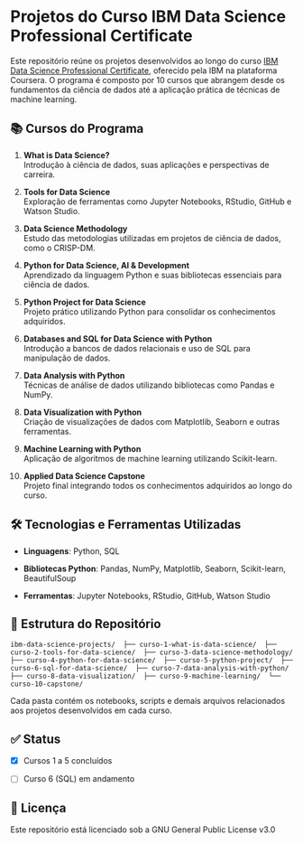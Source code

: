 # Projetos do Curso IBM Data Science Professional Certificate

Este repositório reúne os projetos desenvolvidos ao longo do curso [IBM Data Science Professional Certificate](https://www.coursera.org/professional-certificates/ibm-data-science), oferecido pela IBM na plataforma Coursera. O programa é composto por 10 cursos que abrangem desde os fundamentos da ciência de dados até a aplicação prática de técnicas de machine learning.

## 📚 Cursos do Programa

1. **What is Data Science?**  
    Introdução à ciência de dados, suas aplicações e perspectivas de carreira.
    
2. **Tools for Data Science**  
    Exploração de ferramentas como Jupyter Notebooks, RStudio, GitHub e Watson Studio.
    
3. **Data Science Methodology**  
    Estudo das metodologias utilizadas em projetos de ciência de dados, como o CRISP-DM.
    
4. **Python for Data Science, AI & Development**  
    Aprendizado da linguagem Python e suas bibliotecas essenciais para ciência de dados.
    
5. **Python Project for Data Science**  
    Projeto prático utilizando Python para consolidar os conhecimentos adquiridos.
    
6. **Databases and SQL for Data Science with Python**  
    Introdução a bancos de dados relacionais e uso de SQL para manipulação de dados.
    
7. **Data Analysis with Python**  
    Técnicas de análise de dados utilizando bibliotecas como Pandas e NumPy.
    
8. **Data Visualization with Python**  
    Criação de visualizações de dados com Matplotlib, Seaborn e outras ferramentas.
    
9. **Machine Learning with Python**  
    Aplicação de algoritmos de machine learning utilizando Scikit-learn.
    
10. **Applied Data Science Capstone**  
    Projeto final integrando todos os conhecimentos adquiridos ao longo do curso.
    

## 🛠️ Tecnologias e Ferramentas Utilizadas

- **Linguagens**: Python, SQL
    
- **Bibliotecas Python**: Pandas, NumPy, Matplotlib, Seaborn, Scikit-learn, BeautifulSoup
    
- **Ferramentas**: Jupyter Notebooks, RStudio, GitHub, Watson Studio
    

## 📁 Estrutura do Repositório

`ibm-data-science-projects/ 
├── curso-1-what-is-data-science/ 
├── curso-2-tools-for-data-science/ 
├── curso-3-data-science-methodology/ 
├── curso-4-python-for-data-science/ 
├── curso-5-python-project/ 
├── curso-6-sql-for-data-science/ 
├── curso-7-data-analysis-with-python/ 
├── curso-8-data-visualization/ 
├── curso-9-machine-learning/ 
└── curso-10-capstone/`

Cada pasta contém os notebooks, scripts e demais arquivos relacionados aos projetos desenvolvidos em cada curso.

## ✅ Status

-  [X] Cursos 1 a 5 concluídos
    
-  [ ] Curso 6 (SQL) em andamento
    

## 📄 Licença

Este repositório está licenciado sob a GNU General Public License v3.0